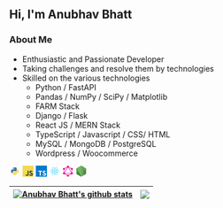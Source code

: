 ## Hi, I'm Anubhav Bhatt

### About Me
- Enthusiastic and Passionate Developer
- Taking challenges and resolve them by technologies
- Skilled on the various technologies
    - Python / FastAPI 
    - Pandas / NumPy / SciPy / Matplotlib
    - FARM Stack 
    - Django / Flask
    - React JS / MERN Stack
    - TypeScript / Javascript / CSS/ HTML
    - MySQL / MongoDB / PostgreSQL
    - Wordpress / Woocommerce


<code><img height="20" alt="python" src="https://raw.githubusercontent.com/github/explore/80688e429a7d4ef2fca1e82350fe8e3517d3494d/topics/python/python.png"></code>
<code><img height="20" alt="javascript" src="https://raw.githubusercontent.com/github/explore/80688e429a7d4ef2fca1e82350fe8e3517d3494d/topics/javascript/javascript.png"></code>
<code><img height="20" alt="typescript" src="https://raw.githubusercontent.com/github/explore/80688e429a7d4ef2fca1e82350fe8e3517d3494d/topics/typescript/typescript.png"></code>
<code><img height="20" alt="react" src="https://raw.githubusercontent.com/github/explore/80688e429a7d4ef2fca1e82350fe8e3517d3494d/topics/react/react.png"></code>
<code><img height="20" alt="graphql" src="https://raw.githubusercontent.com/github/explore/5c058a388828bb5fde0bcafd4bc867b5bb3f26f3/topics/graphql/graphql.png"></code>
<code><img height="20" alt="nodejs" src="https://raw.githubusercontent.com/github/explore/80688e429a7d4ef2fca1e82350fe8e3517d3494d/topics/nodejs/nodejs.png"></code>    
 


| <a href="https://github.com/anubhavbhatt/github-readme-stats"><img align="center" src="https://github-readme-stats.vercel.app/api?username=anubhavbhatt&show_icons=true&include_all_commits=true&theme=buefy&hide_border=true" alt="Anubhav Bhatt's github stats" /></a> | <a href="https://github.com/anubhavbhatt/github-readme-stats"><img align="center" src="https://github-readme-stats.vercel.app/api/top-langs/?username=anubhavbhatt&layout=compact&theme=buefy&hide_border=true" /></a> |
| ------------- | ------------- |

<!--
**anubhavbhatt/anubhavbhatt** is a ✨ _special_ ✨ repository because its `README.md` (this file) appears on your GitHub profile.

Here are some ideas to get you started:

- 🔭 I’m currently working on ...
- 🌱 I’m currently learning ...
- 👯 I’m looking to collaborate on ...
- 🤔 I’m looking for help with ...
- 💬 Ask me about ...
- 📫 How to reach me: ...
- 😄 Pronouns: ...
- ⚡ Fun fact: ...
-->
